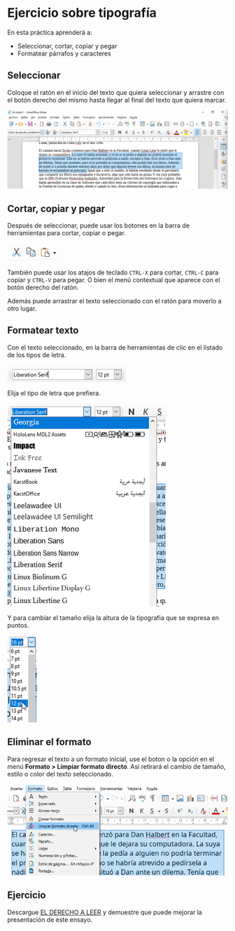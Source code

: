 # Ejercicio sobre tipografía

En esta práctica aprenderá a:

- Seleccionar, cortar, copiar y pegar
- Formatear párrafos y caracteres

## Seleccionar

Coloque el ratón en el inicio del texto que quiera seleccionar y arrastre con el botón derecho del mismo hasta llegar al final del texto que quiera marcar.

![seleccionar](02-ejercicio-tipografia/seleccionar.png)

## Cortar, copiar y pegar

Después de seleccionar, puede usar los botones en la barra de herramientas para cortar, copiar o pegar.

![cortar-copiar-pegar](02-ejercicio-tipografia/cortar-copiar-pegar.png)

También puede usar los atajos de teclado `CTRL-X` para cortar, `CTRL-C` para copiar y `CTRL-V` para pegar. O bien el menú contextual que aparece con el botón derecho del ratón.

Además puede arrastrar el texto seleccionado con el ratón para moverlo a otro lugar.

## Formatear texto

Con el texto seleccionado, en la barra de herramientas de clic en el listado de los tipos de letra.

![tipografia-tamano](02-ejercicio-tipografia/tipografia-tamano.png)

Elija el tipo de letra que prefiera.

![tipografia](02-ejercicio-tipografia/tipografia.png)

Y para cambiar el tamaño elija la altura de la tipografia que se expresa en puntos.

![tamano](02-ejercicio-tipografia/tamano.png)

## Eliminar el formato

Para regresar el texto a un formato inicial, use el boton o la opción en el menú **Formato > Limpiar formato directo**. Así retirará el cambio de tamaño, estilo o color del texto seleccionado.

![limpiar-formato-directo](02-ejercicio-tipografia/limpiar-formato-directo.png)

## Ejercicio

Descargue [EL DERECHO A LEER](02-ejercicio-tipografia/el-derecho-a-leer.txt) y demuestre que puede mejorar la presentación de este ensayo.
